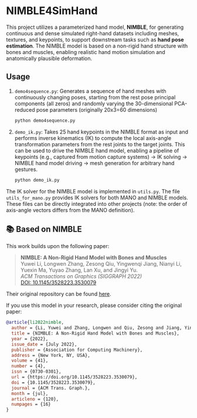 # NIMBLE4SimHand

This project utilizes a parameterized hand model, **NIMBLE**, for generating continuous and dense simulated right-hand datasets including meshes, textures, and keypoints, to support downstream tasks such as **hand pose estimation**. The NIMBLE model is based on a non-rigid hand structure with bones and muscles, enabling realistic hand motion simulation and anatomically plausible deformation.

## Usage

1. `demo4sequence.py`: Generates a sequence of hand meshes with continuously changing poses, starting from the rest pose principal components (all zeros) and randomly varying the 30-dimensional PCA-reduced pose parameters (originally 20x3=60 dimensions)

    ```python
    python demo4sequence.py
    ```

2. `demo_ik.py`: Takes 25 hand keypoints in the NIMBLE format as input and performs inverse kinematics (IK) to compute the local axis-angle transformation parameters from the rest joints to the target joints. This can be used to drive the NIMBLE hand model, enabling a pipeline of keypoints (e.g., captured from motion capture systems) → IK solving → NIMBLE hand model driving → mesh generation for arbitrary hand gestures.

    ```python
    python demo_ik.py
    ```

The IK solver for the NIMBLE model is implemented in `utils.py`. The file `utils_for_mano.py` provides IK solvers for both MANO and NIMBLE models. These files can be directly integrated into other projects (note: the order of axis-angle vectors differs from the MANO definition).

## 📚 Based on NIMBLE

This work builds upon the following paper:

> **NIMBLE: A Non-Rigid Hand Model with Bones and Muscles**  
> Yuwei Li, Longwen Zhang, Zesong Qiu, Yingwenqi Jiang, Nianyi Li, Yuexin Ma, Yuyao Zhang, Lan Xu, and Jingyi Yu.  
> *ACM Transactions on Graphics (SIGGRAPH 2022)*  
> [DOI: 10.1145/3528223.3530079](https://doi.org/10.1145/3528223.3530079)

Their original repository can be found [here](https://github.com/reyuwei/NIMBLE_model).

If you use this model in your research, please consider citing the original paper:

```bibtex
@article{li2022nimble,
  author = {Li, Yuwei and Zhang, Longwen and Qiu, Zesong and Jiang, Yingwenqi and Li, Nianyi and Ma, Yuexin and Zhang, Yuyao and Xu, Lan and Yu, Jingyi},
  title = {NIMBLE: A Non-Rigid Hand Model with Bones and Muscles},
  year = {2022},
  issue_date = {July 2022},
  publisher = {Association for Computing Machinery},
  address = {New York, NY, USA},
  volume = {41},
  number = {4},
  issn = {0730-0301},
  url = {https://doi.org/10.1145/3528223.3530079},
  doi = {10.1145/3528223.3530079},
  journal = {ACM Trans. Graph.},
  month = {jul},
  articleno = {120},
  numpages = {16}
}
